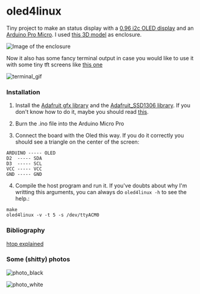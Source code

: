 # oled4linux

Tiny project to make an status display with a [0.96 i2c OLED display](https://es.aliexpress.com/item/0-96-Inch-Yellow-and-Blue-I2C-IIC-Serial-128X64-OLED-LCD-LED-Display-Module-for/2053302733.html?isOrigTitle=true) and an [Arduino Pro Micro](https://www.sparkfun.com/products/12640). I used [this 3D model](http://www.thingiverse.com/thing:857858) as enclosure.

![Image of the enclosure](http://thingiverse-production-new.s3.amazonaws.com/renders/ea/08/2f/a4/26/CSC_2699_preview_featured.JPG)

Now it also has some fancy terminal output in case you would like to use it with some tiny tft screens like [this one](https://www.adafruit.com/product/1601) 

![terminal_gif](https://raw.githubusercontent.com/maesoser/oled4linux/master/imgs/animation.gif)

### Installation

1. Install the [Adafruit gfx library](https://github.com/adafruit/Adafruit-GFX-Library) and the [Adafruit_SSD1306 library](https://github.com/adafruit/Adafruit_SSD1306). If you don't know how to do it, maybe you should read [this](https://www.arduino.cc/en/Guide/Libraries).

2. Burn the .ino file into the Arduino Micro Pro

3. Connect the board with the Oled this way. If you do it correctly you should see a triangle on the center of the screen:
```
ARDUINO ----- OLED
D2	----- SDA
D3	----- SCL
VCC	----- VCC
GND	----- GND		

```

4. Compile the host program and run it. If you've doubts about why I'm writting this arguments, you can always do `oled4linux -h` to see the help.:
```
make
oled4linux -v -t 5 -s /dev/ttyACM0
```

### Bibliography

[htop explained](https://peteris.rocks/blog/htop/)

### Some (shitty) photos

![photo_black](https://raw.githubusercontent.com/maesoser/oled4linux/master/imgs/photo1.jpg)

![photo_white](https://raw.githubusercontent.com/maesoser/oled4linux/master/imgs/photo2.jpg)
